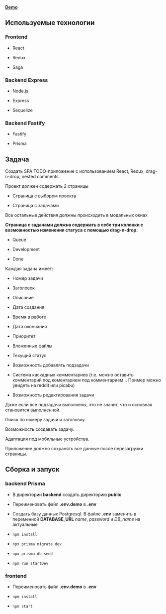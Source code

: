 **[Demo](http://5.53.124.73:81)**

## Используемые технологии

### Frontend

- React

- Redux

- Saga

### Backend Express

- Node.js

- Express

- Sequelize

### Backend Fastify

- Fastify

- Prisma

## Задача

Создать SPA TODO-приложение с использованием React, Redux, drag-n-drop, nested comments.

Проект должен содержать 2 страницы

- Страница с выбором проекта

- Страница с задачами

Все остальные действия должны происходить в модальных окнах

**Страница с задачами должна содержать в себе три колонки c возможностью изменения статуса с помощью drag-n-drop:**

- Queue

- Development

- Done
 
Каждая задача имеет:

- Номер задачи

- Заголовок

- Описание

- Дата создания

- Время в работе

- Дата окончания

- Приоритет

- Вложенные файлы

- Текущий статус

- Возможность добавлять подзадачи

- Система каскадных комментариев (т.е. можно оставить комментарий под коментарием под комментарием... Пример можно увидеть на reddit или picabu)

- Возможность редактирования задачи

Даже если все подзадачи выполнены, это не значит, что и основная становится выполненной.

Поиск по номеру задачи и заголовку.

Возможность создавать задачу.

Адаптация под мобильные устройства.

Приложение должно сохранять все данные после перезагрузки страницы.

## Сборка и запуск

### backend Prisma

- В директории **backend** создать директорию **public**

- Переименовать файл **.env.demo** в **.env**

- Создать базу данных Postgresql. В файле **.env** заменить в переменной **DATABASE_URL** *name*, *password* и *DB_name* на актуальные

- `npm install`

- `npx prisma migrate dev`

- `npx prisma db seed`

- `npm run startDev`

### frontend
   
- Переименовать файл **.env.demo** в **.env**

- `npm install`

- `npm start`

